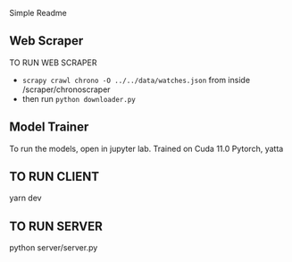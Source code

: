 Simple Readme

## Web Scraper
TO RUN WEB SCRAPER
* `scrapy crawl chrono -O ../../data/watches.json` from inside /scraper/chronoscraper
* then run `python downloader.py`

## Model Trainer
To run the models, open in jupyter lab. Trained on Cuda 11.0 Pytorch, yatta

## TO RUN CLIENT
yarn dev

## TO RUN SERVER
python server/server.py